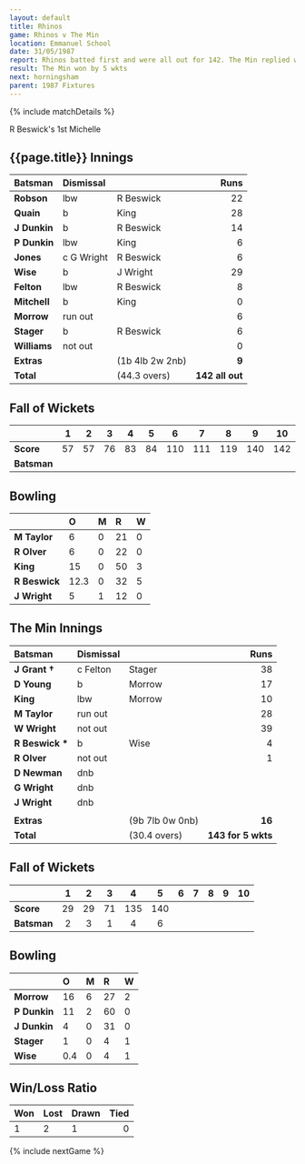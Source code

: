 ```yaml
---
layout: default
title: Rhinos
game: Rhinos v The Min
location: Emmanuel School
date: 31/05/1987
report: Rhinos batted first and were all out for 142. The Min replied with 143 for 5 wkts
result: The Min won by 5 wkts
next: horningsham
parent: 1987 Fixtures
---
```


{% include matchDetails %}

R Beswick's 1st Michelle

## {{page.title}} Innings

| Batsman | Dismissal |  | Runs |
|:---|:---|---|---:|
| **Robson** | lbw | R Beswick | 22 |
| **Quain** | b | King | 28 |
| **J Dunkin** | b | R Beswick | 14 |
| **P Dunkin** | lbw | King | 6 |
| **Jones** | c G Wright | R Beswick | 6 |
| **Wise** | b | J Wright | 29 |
| **Felton** | lbw | R Beswick | 8 |
| **Mitchell** | b | King | 0 |
| **Morrow** | run out |  | 6 |
| **Stager** | b | R Beswick | 6 |
| **Williams** | not out |  | 0 |
| **Extras** | | (1b 4lb 2w 2nb) | **9** |
| **Total** | | (44.3 overs) | **142 all out** |

## Fall of Wickets

| | 1 | 2 | 3 | 4 | 5 | 6 | 7 | 8 | 9 | 10 |
|---|:---:|:---:|:---:|:---:|:---:|:---:|:---:|:---:|:---:|:---:|
| **Score** | 57 | 57 | 76 | 83 | 84 | 110 | 111 | 119 | 140 | 142 |
| **Batsman** |  |  |  |  |  |  |  |  |  |  |

## Bowling

| | O | M | R | W |
|---|:---|:---|:---|:---|
| **M Taylor** | 6 | 0 | 21 | 0 |
| **R Olver** | 6 | 0 | 22 | 0 |
| **King** | 15 | 0 | 50 | 3 |
| **R Beswick** | 12.3 | 0 | 32 | 5 |
| **J Wright** | 5 | 1 | 12 | 0 |

## The Min Innings

| Batsman | Dismissal |  | Runs |
|:---|:---|---|---:|
| **J Grant &#8224;** | c Felton | Stager | 38 |
| **D Young** | b | Morrow | 17 |
| **King** | lbw | Morrow | 10 |
| **M Taylor** | run out |  | 28 |
| **W Wright** | not out |  | 39 |
| **R Beswick &#42;** | b | Wise | 4 |
| **R Olver** | not out |   | 1 |
| **D Newman** | dnb |  |  |
| **G Wright** | dnb |  |  |
| **J Wright** | dnb |  |  |
|  |  |  |  |
| **Extras** | | (9b 7lb 0w 0nb) | **16** |
| **Total** | | (30.4 overs) | **143 for 5 wkts** |

## Fall of Wickets

| | 1 | 2 | 3 | 4 | 5 | 6 | 7 | 8 | 9 | 10 |
|---|:---:|:---:|:---:|:---:|:---:|:---:|:---:|:---:|:---:|:---:|
| **Score** | 29 | 29 | 71 | 135 | 140 |  |  |  |  |  |
| **Batsman** | 2 | 3 | 1 | 4 | 6 |  |  |  |  |  |

## Bowling

| | O | M | R | W |
|---|:---|:---|:---|:---|
| **Morrow** | 16 | 6 | 27 | 2 |
| **P Dunkin** | 11 | 2 | 60 | 0 |
| **J Dunkin** | 4 | 0 | 31 | 0 |
| **Stager** | 1 | 0 | 4 | 1 |
| **Wise** | 0.4 | 0 | 4 | 1 |

## Win/Loss Ratio

| Won | Lost | Drawn | Tied |
|:---|:---|:---|---:|
| 1 | 2 | 1 | 0 |

{% include nextGame %}